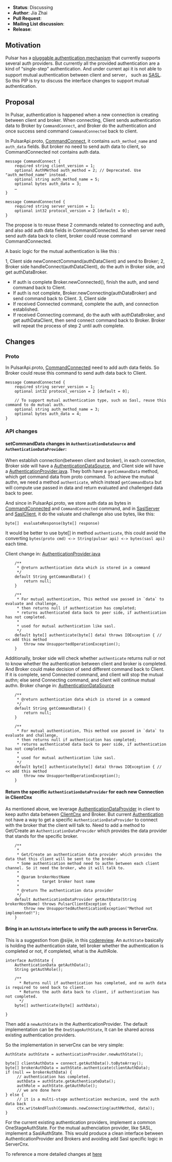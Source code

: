* **Status**: Discussing
* **Author**: Jia Zhai
* **Pull Request**: 
* **Mailing List discussion**:
* **Release**: 


## Motivation

Pulsar has a [pluggable authentication mechanism](http://pulsar.apache.org/docs/en/security-extending/#authentication) that currently supports several auth providers.
But currently all the provided authentication are a kind of “single-step" authentication. And under current api it is not able to support mutual authentication between client and server， such as [SASL](https://en.wikipedia.org/wiki/Simple_Authentication_and_Security_Layer). 
So this PIP is try to discuss the interface changes to support mutual authentication.

## Proposal

In Pulsar, authentication is happened when a new connection is creating between client and broker. When connecting, Client sends authentication data to Broker by `CommandConnect`, and Broker do the authentication and once success send command `CommandConnected` back to client.

In PulsarApi.proto, [CommandConnect](https://github.com/apache/pulsar/blob/master/pulsar-common/src/main/proto/PulsarApi.proto#L173), it contains `auth_method_name` and `auth_data` fields.  But broker no need to send auth data to client, so CommandConnected not contains auth data.

```
message CommandConnect {
	required string client_version = 1;
	optional AuthMethod auth_method = 2; // Deprecated. Use "auth_method_name" instead.
	optional string auth_method_name = 5;
	optional bytes auth_data = 3;
	…
}

message CommandConnected {
	required string server_version = 1;
	optional int32 protocol_version = 2 [default = 0];
}
```

The propose is to reuse these 2 commands related to connecting and auth, and also add auth data fields in CommandConnected. So when server need send auth data back to client, broker could reuse command CommandConnected. 

A basic logic for the mutual authentication is like this :

1, Client side newConnectCommand(authDataClient) and send to Broker;
2, Broker side handleConnect(authDataClient),  do the auth in Broker side, and get authDataBroker.
- If auth is complete Broker.newConnected(), finish the auth, and send command back to Client.
- If auth is not complete, Broker.newConnecting(authDataBroker) and send command back to Client.
3, Client side
- If received Connected command, complete the auth, and connection established. 
- If received Connecting command, do the auth with authDataBroker, and get authDataClient, then send connect command back to Broker. Broker will repeat the process of step 2 until auth complete.


## Changes

### Proto
In PulsarApi.proto, [CommandConnected](https://github.com/apache/pulsar/blob/master/pulsar-common/src/main/proto/PulsarApi.proto#L197) need to add auth data fields. So Broker could reuse this command to send auth data back to Client.

```
message CommandConnected {
	required string server_version = 1;
	optional int32 protocol_version = 2 [default = 0];

	// To support mutual authentication type, such as Sasl, reuse this command to do mutual auth.
	optional string auth_method_name = 3;
	optional bytes auth_data = 4;
}
```

### API changes

#### setCommandData changes in `AuthenticationDataSource` and `AuthenticationDataProvider`:

When establish connection(between client and broker), in each connection, Broker side will have a [AuthenticationDataSource](https://github.com/apache/pulsar/blob/master/pulsar-broker-common/src/main/java/org/apache/pulsar/broker/authentication/AuthenticationDataSource.java), and Client side will have a 
[AuthenticationProvider.java](https://github.com/apache/pulsar/blob/master/pulsar-broker-common/src/main/java/org/apache/pulsar/broker/authentication/AuthenticationProvider.java). They both have a `getCommandData` method, which get command data from proto command.
To achieve the mutual authn, we need a method `authenticate`, which instead `getCommandData` but will compute use passed in data and return evaluated and challenged data back to peer.

And since in PulsarApi.proto, we store auth data as bytes in [CommandConnected](https://github.com/apache/pulsar/blob/master/pulsar-common/src/main/proto/PulsarApi.proto#L197) and `CommandConnected` command, and in [SaslServer](https://docs.oracle.com/javase/7/docs/api/javax/security/sasl/SaslServer.html) and [SaslClient](https://docs.oracle.com/javase/7/docs/api/javax/security/sasl/SaslClient.html), it do the valuate and challenge also use bytes, like this:
```
byte[]  evaluateResponse(byte[] response)
```
It would be better to use byte[] in method `authenticate`, this could avoid the converting 
`bytes(proto cmd) <-> String(pulsar api) <-> bytes(sasl api)`
each time. 


Client change in: [AuthenticationProvider.java](https://github.com/apache/pulsar/blob/master/pulsar-broker-common/src/main/java/org/apache/pulsar/broker/authentication/AuthenticationProvider.java)

```
    /**
     * @return authentication data which is stored in a command
     */
    default String getCommandData() {
        return null;
    }

    /**
     * For mutual authentication, This method use passed in `data` to evaluate and challenge,
     * then returns null if authentication has completed;
     * returns authenticated data back to peer side, if authentication has not completed.
     *
     * used for mutual authentication like sasl.
     */
    default byte[] authenticate(byte[] data) throws IOException { // << add this method
        throw new UnsupportedOperationException();
    }
```

Additionally, broker side will check whether `authenticate` returns null or not to know whether the authentication between client and broker is completed. And Broker could make decision of send different command back to Client. If it is complete, send Connected command, and client will stop the mutual authn; else send Connecting command, and client will continue mutual authn.
Broker change in: [AuthenticationDataSource](https://github.com/apache/pulsar/blob/master/pulsar-broker-common/src/main/java/org/apache/pulsar/broker/authentication/AuthenticationDataSource.java)

```
    /**
     * @return authentication data which is stored in a command
     */
    default String getCommandData() {
        return null;
    }

    /**
     * For mutual authentication, This method use passed in `data` to evaluate and challenge,
     * then returns null if authentication has completed;
     * returns authenticated data back to peer side, if authentication has not completed.
     *
     * used for mutual authentication like sasl.
     */
    default byte[] authenticate(byte[] data) throws IOException { // << add this method
        throw new UnsupportedOperationException();
    }
```



#### Return the specific `AuthenticationDataProvider` for each new Connection in ClientCnx

As mentioned above, we leverage [AuthenticationDataProvider](https://github.com/apache/pulsar/blob/master/pulsar-client-api/src/main/java/org/apache/pulsar/client/api/AuthenticationDataProvider.java) in client to keep authn data between [ClientCnx](https://github.com/apache/pulsar/blob/master/pulsar-client/src/main/java/org/apache/pulsar/client/impl/ClientCnx.java) and Broker. But current [Authentication](https://github.com/apache/pulsar/blob/master/pulsar-client-api/src/main/java/org/apache/pulsar/client/api/Authentication.java) not have a way to get a specific `AuthenticationDataProvider` to connect with the broker that the client will talk to.
Need to add a method to Get/Create an `AuthenticationDataProvider` which provides the data provider that stands for the specific broker.

```
    /**
     *
     * Get/Create an authentication data provider which provides the data that this client will be sent to the broker.
     * Some authentication method need to authn between each client channel. So it need the broker, who it will talk to.
     *
     * @param brokerHostName
     *          target broker host name
     *
     * @return The authentication data provider
     */
    default AuthenticationDataProvider getAuthData(String brokerHostName) throws PulsarClientException {
        throw new UnsupportedAuthenticationException("Method not implemented!");
    }
```


#### Bring in an `AuthState` interface to unify the auth process in ServerCnx.

This is a suggestion from @sijie, in this [codereview](https://github.com/apache/pulsar/pull/3658#discussion_r259224620).
An `AuthState` basically is holding the authentication state, tell broker whether the authentication is completed or not, if completed, what is the AuthRole.

```
interface AuthState {
    AuthenticationData getAuthData();
    String getAuthRole();

    /**
      * Returns null if authentication has completed, and no auth data is required to send back to client.
      * Returns the auth data back to client, if authentication has not completed.
      */
    byte[] authenticate(byte[] authData);

}
```

Then add a `newAuthState` in the AuthenticationProvider. The default implementation can be the `OneStageAuthState`, It can be shared across existing authentication providers. 


So the implementation in serverCnx can be very simple:

```
AuthState authState = authenticationProvider.newAuthState();

byte[] clientAuthData = connect.getAuthData().toByteArray();
byte[] brokerAuthData = authState.authenticate(clientAuthData);
if (null == brokerAuthData) {
     // authentication has completed.
     authData = authState.getAuthenticateData();
     authRole = authState.getAuthRole();
     // we are done here
} else {
     // it is a multi-stage authentication mechanism, send the auth data back
     ctx.writeAndFlush(Commands.newConnecting(authMethod, data));
}
```

For the current existing authentication providers, implement a common OneStageAuthState.
For the mutual authenciation provider, like SASL, implement a SaslAuthState.
This would produce a clean interface between AuthenticationProvider and Brokers and avoiding add Sasl specific logic in ServerCnx.

To reference a more detailed changes at [here](https://github.com/apache/pulsar/compare/master...jiazhai:pip_auth)